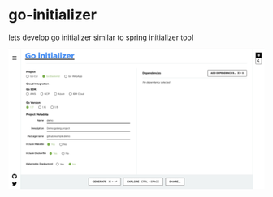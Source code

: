 # go-initializer
lets develop go initializer similar to spring initializer tool

![go-initializer demo page](/images/go-initializer.jpeg "go-initializer demo web page")